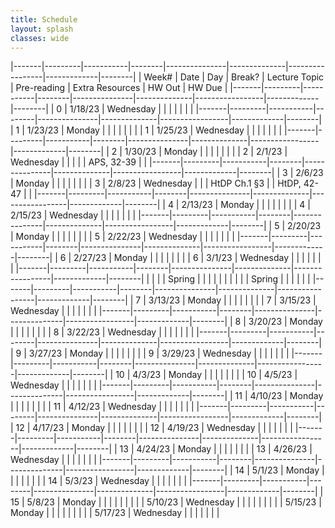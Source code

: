 ```yaml
---
title: Schedule 
layout: splash
classes: wide
---
```


|-------|---------|-----------|--------|---------------|--------------|-----------------|-------------|--------|
| Week# | Date    | Day       | Break? | Lecture Topic | Pre-reading  | Extra Resources | HW Out      | HW Due |
|-------|---------|-----------|--------|---------------|--------------|-----------------|-------------|--------|
| 0     | 1/18/23 | Wednesday |        |               |              |                 |             |        |
|-------|---------|-----------|--------|---------------|--------------|-----------------|-------------|--------|
| 1     | 1/23/23 | Monday    |        |               |              |                 |             |        |
| 1     | 1/25/23 | Wednesday |        |               |              |                 |             |        |
|-------|---------|-----------|--------|---------------|--------------|-----------------|-------------|--------|
| 2     | 1/30/23 | Monday    |        |               |              |                 |             |        |
| 2     | 2/1/23  | Wednesday |        |               |              |                 | APS, 32-39  |        |
|-------|---------|-----------|--------|---------------|--------------|-----------------|-------------|--------|
| 3     | 2/6/23  | Monday    |        |               |              |                 |             |        |
| 3     | 2/8/23  | Wednesday |        |               | HtDP Ch.1 §3 |                 | HtDP, 42-47 |        |
|-------|---------|-----------|--------|---------------|--------------|-----------------|-------------|--------|
| 4     | 2/13/23 | Monday    |        |               |              |                 |             |        |
| 4     | 2/15/23 | Wednesday |        |               |              |                 |             |        |
|-------|---------|-----------|--------|---------------|--------------|-----------------|-------------|--------|
| 5     | 2/20/23 | Monday    |        |               |              |                 |             |        |
| 5     | 2/22/23 | Wednesday |        |               |              |                 |             |        |
|-------|---------|-----------|--------|---------------|--------------|-----------------|-------------|--------|
| 6     | 2/27/23 | Monday    |        |               |              |                 |             |        |
| 6     | 3/1/23  | Wednesday |        |               |              |                 |             |        |
|-------|---------|-----------|--------|---------------|--------------|-----------------|-------------|--------|
|       |         |           | Spring |               |              |                 |             |        |
|       |         |           | Spring |               |              |                 |             |        |
|-------|---------|-----------|--------|---------------|--------------|-----------------|-------------|--------|
| 7     | 3/13/23 | Monday    |        |               |              |                 |             |        |
| 7     | 3/15/23 | Wednesday |        |               |              |                 |             |        |
|-------|---------|-----------|--------|---------------|--------------|-----------------|-------------|--------|
| 8     | 3/20/23 | Monday    |        |               |              |                 |             |        |
| 8     | 3/22/23 | Wednesday |        |               |              |                 |             |        |
|-------|---------|-----------|--------|---------------|--------------|-----------------|-------------|--------|
| 9     | 3/27/23 | Monday    |        |               |              |                 |             |        |
| 9     | 3/29/23 | Wednesday |        |               |              |                 |             |        |
|-------|---------|-----------|--------|---------------|--------------|-----------------|-------------|--------|
| 10    | 4/3/23  | Monday    |        |               |              |                 |             |        |
| 10    | 4/5/23  | Wednesday |        |               |              |                 |             |        |
|-------|---------|-----------|--------|---------------|--------------|-----------------|-------------|--------|
| 11    | 4/10/23 | Monday    |        |               |              |                 |             |        |
| 11    | 4/12/23 | Wednesday |        |               |              |                 |             |        |
|-------|---------|-----------|--------|---------------|--------------|-----------------|-------------|--------|
| 12    | 4/17/23 | Monday    |        |               |              |                 |             |        |
| 12    | 4/19/23 | Wednesday |        |               |              |                 |             |        |
|-------|---------|-----------|--------|---------------|--------------|-----------------|-------------|--------|
| 13    | 4/24/23 | Monday    |        |               |              |                 |             |        |
| 13    | 4/26/23 | Wednesday |        |               |              |                 |             |        |
|-------|---------|-----------|--------|---------------|--------------|-----------------|-------------|--------|
| 14    | 5/1/23  | Monday    |        |               |              |                 |             |        |
| 14    | 5/3/23  | Wednesday |        |               |              |                 |             |        |
|-------|---------|-----------|--------|---------------|--------------|-----------------|-------------|--------|
| 15    | 5/8/23  | Monday    |        |               |              |                 |             |        |
|       | 5/10/23 | Wednesday |        |               |              |                 |             |        |
|       | 5/15/23 | Monday    |        |               |              |                 |             |        |
|       | 5/17/23 | Wednesday |        |               |              |                 |             |        |
	
<!-- <img src="https://imgs.xkcd.com/comics/x.png"> -->
